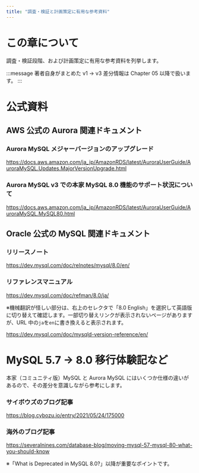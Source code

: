 ```yaml
---
title: "調査・検証と計画策定に有用な参考資料"
---
```

# この章について

調査・検証段階、および計画策定に有用な参考資料を列挙します。

:::message
著者自身がまとめた v1 → v3 差分情報は Chapter 05 以降で扱います。
:::

# 公式資料

## AWS 公式の Aurora 関連ドキュメント

### Aurora MySQL メジャーバージョンのアップグレード

https://docs.aws.amazon.com/ja_jp/AmazonRDS/latest/AuroraUserGuide/AuroraMySQL.Updates.MajorVersionUpgrade.html

### Aurora MySQL v3 での本家 MySQL 8.0 機能のサポート状況について

https://docs.aws.amazon.com/ja_jp/AmazonRDS/latest/AuroraUserGuide/AuroraMySQL.MySQL80.html

## Oracle 公式の MySQL 関連ドキュメント

### リリースノート

https://dev.mysql.com/doc/relnotes/mysql/8.0/en/

### リファレンスマニュアル

https://dev.mysql.com/doc/refman/8.0/ja/

※機械翻訳が怪しい部分は、右上のセレクタで「8.0 English」を選択して英語版に切り替えて確認します。一部切り替えリンクが表示されないページがありますが、URL 中の`ja`を`en`に書き換えると表示されます。

https://dev.mysql.com/doc/mysqld-version-reference/en/

# MySQL 5.7 → 8.0 移行体験記など

本家（コミュニティ版）MySQL と Aurora MySQL にはいくつか仕様の違いがあるので、その差分を意識しながら参考にします。

### サイボウズのブログ記事

https://blog.cybozu.io/entry/2021/05/24/175000

### 海外のブログ記事

https://severalnines.com/database-blog/moving-mysql-57-mysql-80-what-you-should-know

※「What is Deprecated in MySQL 8.0?」以降が重要なポイントです。